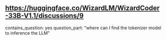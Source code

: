 ## https://huggingface.co/WizardLM/WizardCoder-33B-V1.1/discussions/9

contains_question: yes
question_part: "where can I find the tokenizer model to inference the LLM"